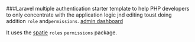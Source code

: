###Laravel multiple authentication starter template to help PHP developers to only concentrate with the application logic jnd editing toust doing addition `role` and`permissions`.
[admin dashboard](laravel_role_permissions.png)

It uses the [spatie](https://docs.spatie.be/laravel-permission/v3/basic-usage/basic-usage/) `roles` `permissions` package.

